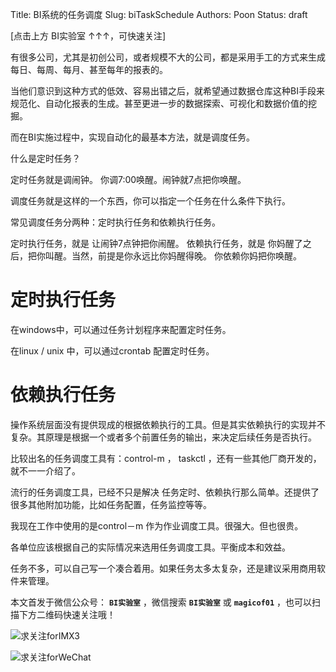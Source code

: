 Title:  BI系统的任务调度
Slug:  biTaskSchedule
Authors: Poon
Status: draft



[点击上方 BI实验室 ↑↑↑，可快速关注]


有很多公司，尤其是初创公司，或者规模不大的公司，都是采用手工的方式来生成每日、每周、每月、甚至每年的报表的。

当他们意识到这种方式的低效、容易出错之后，就希望通过数据仓库这种BI手段来规范化、自动化报表的生成。甚至更进一步的数据探索、可视化和数据价值的挖掘。

而在BI实施过程中，实现自动化的最基本方法，就是调度任务。

什么是定时任务？ 

定时任务就是调闹钟。 你调7:00唤醒。闹钟就7点把你唤醒。

调度任务就是这样的一个东西，你可以指定一个任务在什么条件下执行。

常见调度任务分两种：定时执行任务和依赖执行任务。

定时执行任务，就是 让闹钟7点钟把你闹醒。
依赖执行任务，就是 你妈醒了之后，把你叫醒。当然，前提是你永远比你妈醒得晚。 你依赖你妈把你唤醒。

# 定时执行任务

在windows中，可以通过任务计划程序来配置定时任务。

在linux / unix 中，可以通过crontab 配置定时任务。

# 依赖执行任务

操作系统层面没有提供现成的根据依赖执行的工具。但是其实依赖执行的实现并不复杂。其原理是根据一个或者多个前置任务的输出，来决定后续任务是否执行。

比较出名的任务调度工具有：control-m ， taskctl ，还有一些其他厂商开发的，就不一一介绍了。

流行的任务调度工具，已经不只是解决 任务定时、依赖执行那么简单。还提供了很多其他附加功能，比如任务配置，任务监控等等。

我现在工作中使用的是control－m 作为作业调度工具。很强大。但也很贵。

各单位应该根据自己的实际情况来选用任务调度工具。平衡成本和效益。

任务不多，可以自己写一个凑合着用。如果任务太多太复杂，还是建议采用商用软件来管理。





本文首发于微信公众号： **`BI实验室`** ，微信搜索 **`BI实验室`** 或 **`magicof01`** ，也可以扫描下方二维码快速关注哦！

![求关注forIMX3](http://www.imx3.com/img/weixin_bi_common/sdr_code_tree.png)

![求关注forWeChat](https://mmbiz.qlogo.cn/mmbiz/sfKia69cLy1yGH30FHU6SYaJPqvibh7Wib9Pg2V6rc7zjaPJ7aKk9NcpQb9IIhZLCIG8CB4b0QV2vKWopevlhvafw/0?wx_fmt=png)


